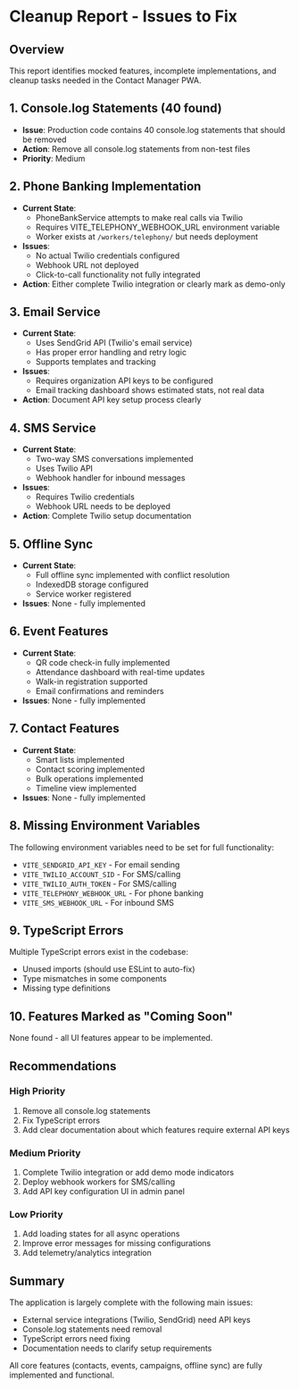 # Cleanup Report - Issues to Fix

## Overview
This report identifies mocked features, incomplete implementations, and cleanup tasks needed in the Contact Manager PWA.

## 1. Console.log Statements (40 found)
- **Issue**: Production code contains 40 console.log statements that should be removed
- **Action**: Remove all console.log statements from non-test files
- **Priority**: Medium

## 2. Phone Banking Implementation
- **Current State**: 
  - PhoneBankService attempts to make real calls via Twilio
  - Requires VITE_TELEPHONY_WEBHOOK_URL environment variable
  - Worker exists at `/workers/telephony/` but needs deployment
- **Issues**:
  - No actual Twilio credentials configured
  - Webhook URL not deployed
  - Click-to-call functionality not fully integrated
- **Action**: Either complete Twilio integration or clearly mark as demo-only

## 3. Email Service
- **Current State**:
  - Uses SendGrid API (Twilio's email service)
  - Has proper error handling and retry logic
  - Supports templates and tracking
- **Issues**:
  - Requires organization API keys to be configured
  - Email tracking dashboard shows estimated stats, not real data
- **Action**: Document API key setup process clearly

## 4. SMS Service
- **Current State**:
  - Two-way SMS conversations implemented
  - Uses Twilio API
  - Webhook handler for inbound messages
- **Issues**:
  - Requires Twilio credentials
  - Webhook URL needs to be deployed
- **Action**: Complete Twilio setup documentation

## 5. Offline Sync
- **Current State**:
  - Full offline sync implemented with conflict resolution
  - IndexedDB storage configured
  - Service worker registered
- **Issues**: None - fully implemented

## 6. Event Features
- **Current State**:
  - QR code check-in fully implemented
  - Attendance dashboard with real-time updates
  - Walk-in registration supported
  - Email confirmations and reminders
- **Issues**: None - fully implemented

## 7. Contact Features
- **Current State**:
  - Smart lists implemented
  - Contact scoring implemented
  - Bulk operations implemented
  - Timeline view implemented
- **Issues**: None - fully implemented

## 8. Missing Environment Variables
The following environment variables need to be set for full functionality:
- `VITE_SENDGRID_API_KEY` - For email sending
- `VITE_TWILIO_ACCOUNT_SID` - For SMS/calling
- `VITE_TWILIO_AUTH_TOKEN` - For SMS/calling
- `VITE_TELEPHONY_WEBHOOK_URL` - For phone banking
- `VITE_SMS_WEBHOOK_URL` - For inbound SMS

## 9. TypeScript Errors
Multiple TypeScript errors exist in the codebase:
- Unused imports (should use ESLint to auto-fix)
- Type mismatches in some components
- Missing type definitions

## 10. Features Marked as "Coming Soon"
None found - all UI features appear to be implemented.

## Recommendations

### High Priority
1. Remove all console.log statements
2. Fix TypeScript errors
3. Add clear documentation about which features require external API keys

### Medium Priority
1. Complete Twilio integration or add demo mode indicators
2. Deploy webhook workers for SMS/calling
3. Add API key configuration UI in admin panel

### Low Priority
1. Add loading states for all async operations
2. Improve error messages for missing configurations
3. Add telemetry/analytics integration

## Summary
The application is largely complete with the following main issues:
- External service integrations (Twilio, SendGrid) need API keys
- Console.log statements need removal
- TypeScript errors need fixing
- Documentation needs to clarify setup requirements

All core features (contacts, events, campaigns, offline sync) are fully implemented and functional.